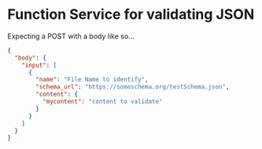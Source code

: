 # Function Service for validating JSON

Expecting a POST with a body like so...

```json
{
  "body": {
    "input": [
      {
        "name": "File Name to identify",
        "schema_url": "https://someschema.org/testSchema.json",
        "content": {
          "mycontent": "content to validate"
        }
      }
    ]
  }
}
```
